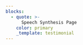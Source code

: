 ```yaml
---
blocks:
  - quote: >-
      Speech Synthesis Page
    color: primary
    _template: testimonial
---
```


